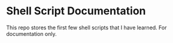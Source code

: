 # Shell Script Documentation

This repo stores the first few shell scripts that I have learned.
For documentation only.
